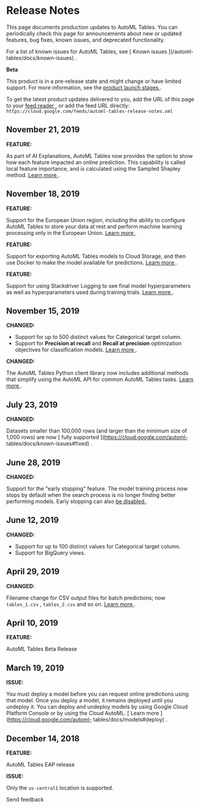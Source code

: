 #  Release Notes

This page documents production updates to AutoML Tables. You can periodically
check this page for announcements about new or updated features, bug fixes,
known issues, and deprecated functionality.

For a list of known issues for AutoML Tables, see [ Known issues ](/automl-
tables/docs/known-issues) .

**Beta**

This product is in a pre-release state and might change or have limited
support. For more information, see the [ product launch stages
](/products#product-launch-stages) .

To get the latest product updates delivered to you, add the URL of this page
to your [ feed reader
](https://wikipedia.org/wiki/Comparison_of_feed_aggregators) , or add the feed
URL directly: ` https://cloud.google.com/feeds/automl-tables-release-notes.xml
`

##  November 21, 2019

**FEATURE:**

As part of AI Explanations, AutoML Tables now provides the option to show how
each feature impacted an online prediction. This capability is called local
feature importance, and is calculated using the Sampled Shapley method. [
Learn more ](https://cloud.google.com/automl-tables/docs/features#local) .

##  November 18, 2019

**FEATURE:**

Support for the European Union region, including the ability to configure
AutoML Tables to store your data at rest and perform machine learning
processing only in the European Union. [ Learn more
](https://cloud.google.com/automl-tables/docs/locations) .

**FEATURE:**

Support for exporting AutoML Tables models to Cloud Storage, and then use
Docker to make the model available for predictions. [ Learn more
](https://cloud.google.com/automl-tables/docs/model-export) .

**FEATURE:**

Support for using Stackdriver Logging to see final model hyperparameters as
well as hyperparameters used during training trials. [ Learn more
](https://cloud.google.com/automl-tables/docs/logging) .

##  November 15, 2019

**CHANGED:**

  * Support for up to 500 distinct values for Categorical target column. 
  * Support for **Precision at recall** and **Recall at precision** optimization objectives for classification models. [ Learn more ](https://cloud.google.com/automl-tables/docs/train#opt-obj) . 

**CHANGED:**

The AutoML Tables Python client library now includes additional methods that
simplify using the AutoML API for common AutoML Tables tasks. [ Learn more
](https://cloud.google.com/automl-tables/docs/client-libraries) .

##  July 23, 2019

**CHANGED:**

Datasets smaller than 100,000 rows (and larger than the minimum size of 1,000
rows) are now [ fully supported ](https://cloud.google.com/automl-
tables/docs/known-issues#fixed) .

##  June 28, 2019

**CHANGED:**

Support for the "early stopping" feature. The model training process now stops
by default when the search process is no longer finding better performing
models. Early stopping can also [ be disabled
](https://cloud.google.com/automl-tables/docs/train) .

##  June 12, 2019

**CHANGED:**

  * Support for up to 100 distinct values for Categorical target column. 
  * Support for BigQuery views. 

##  April 29, 2019

**CHANGED:**

Filename change for CSV output files for batch predictions; now ` tables_1.csv
` , ` tables_2.csv ` and so on. [ Learn more
](https://cloud.google.com/automl-tables/docs/predict-batch#csv-results) .

##  April 10, 2019

**FEATURE:**

AutoML Tables Beta Release

##  March 19, 2019

**ISSUE:**

You must deploy a model before you can request online predictions using that
model. Once you deploy a model, it remains deployed until you undeploy it. You
can deploy and undeploy models by using Google Cloud Platform Console or by
using the Cloud AutoML. [ Learn more ](https://cloud.google.com/automl-
tables/docs/models#deploy) .

##  December 14, 2018

**FEATURE:**

AutoML Tables EAP release

**ISSUE:**

Only the ` us-central1 ` location is supported.

Send feedback

